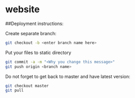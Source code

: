 # website

##Deployment instructions:

Create separate branch:
```bash
git checkout -b <enter branch name here>
```
Put your files to static directory
```bash
git commit -a -m "<Why you change this message>"
git push origin <branch name>
```

Do not forget to get back to master and have latest version:
```bash
git checkout master
git pull
```
